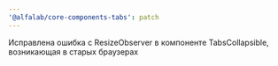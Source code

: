 ```yaml
---
'@alfalab/core-components-tabs': patch
---
```


Исправлена ошибка c ResizeObserver в компоненте TabsCollapsible, возникающая в старых браузерах
